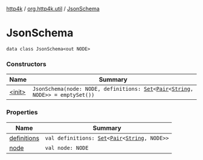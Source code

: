 [http4k](../../index.md) / [org.http4k.util](../index.md) / [JsonSchema](./index.md)

# JsonSchema

`data class JsonSchema<out NODE>`

### Constructors

| Name | Summary |
|---|---|
| [&lt;init&gt;](-init-.md) | `JsonSchema(node: NODE, definitions: `[`Set`](https://kotlinlang.org/api/latest/jvm/stdlib/kotlin.collections/-set/index.html)`<`[`Pair`](https://kotlinlang.org/api/latest/jvm/stdlib/kotlin/-pair/index.html)`<`[`String`](https://kotlinlang.org/api/latest/jvm/stdlib/kotlin/-string/index.html)`, NODE>> = emptySet())` |

### Properties

| Name | Summary |
|---|---|
| [definitions](definitions.md) | `val definitions: `[`Set`](https://kotlinlang.org/api/latest/jvm/stdlib/kotlin.collections/-set/index.html)`<`[`Pair`](https://kotlinlang.org/api/latest/jvm/stdlib/kotlin/-pair/index.html)`<`[`String`](https://kotlinlang.org/api/latest/jvm/stdlib/kotlin/-string/index.html)`, NODE>>` |
| [node](node.md) | `val node: NODE` |
